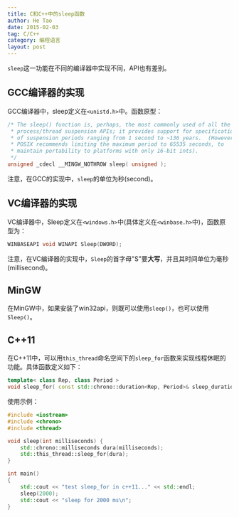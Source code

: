 ```yaml
---
title: C和C++中的sleep函数
author: He Tao
date: 2015-02-03
tag: C/C++
category: 编程语言
layout: post
---
```


`sleep`这一功能在不同的编译器中实现不同，API也有差别。

GCC编译器的实现
---------------

GCC编译器中，sleep定义在`<unistd.h>`中。函数原型：

~~~cpp
/* The sleep() function is, perhaps, the most commonly used of all the
 * process/thread suspension APIs; it provides support for specification
 * of suspension periods ranging from 1 second to ~136 years.  (However,
 * POSIX recommends limiting the maximum period to 65535 seconds, to
 * maintain portability to platforms with only 16-bit ints).
 */
unsigned _cdecl __MINGW_NOTHROW sleep( unsigned );
~~~

注意，在GCC的实现中，`sleep`的单位为秒(second)。

<!--more-->

VC编译器的实现
---------------

VC编译器中，Sleep定义在`<windows.h>`中(具体定义在`<winbase.h>`中)，函数原型为：

~~~cpp
WINBASEAPI void WINAPI Sleep(DWORD);
~~~

注意，在VC编译器的实现中，`Sleep`的首字母"S"要**大写**，并且其时间单位为毫秒(millisecond)。

MinGW
------

在MinGW中，如果安装了win32api，则既可以使用`sleep()`，也可以使用`Sleep()`。

C++11
-----

在C++11中，可以用`this_thread`命名空间下的`sleep_for`函数来实现线程休眠的功能。具体函数定义如下：

~~~cpp
template< class Rep, class Period >
void sleep_for( const std::chrono::duration<Rep, Period>& sleep_duration );
~~~

使用示例：

~~~cpp
#include <iostream>
#include <chrono>
#include <thread>

void sleep(int milliseconds) {
    std::chrono::milliseconds dura(milliseconds);
    std::this_thread::sleep_for(dura);
} 

int main()
{
    std::cout << "test sleep_for in c++11..." << std::endl;
    sleep(2000);
    std::cout << "sleep for 2000 ms\n";
}
~~~


